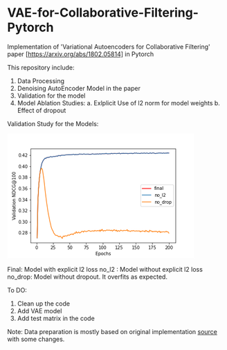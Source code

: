 # VAE-for-Collaborative-Filtering-Pytorch
Implementation of 'Variational Autoencoders for Collaborative Filtering' paper [https://arxiv.org/abs/1802.05814]  in Pytorch

This repository include:
 1. Data Processing
 2. Denoising AutoEncoder Model in the paper
 3. Validation for the model
 4. Model Ablation Studies:
    a. Exlplicit Use of l2 norm for model weights
    b. Effect of dropout 


Validation Study for the Models:

![](images/combine.png)


Final: Model with explicit l2 loss
no_l2 : Model without explicit l2 loss
no_drop: Model without dropout. It overfits as expected.

To DO:
1. Clean up the code
2. Add VAE model
3. Add test matrix in the code

Note: Data preparation is mostly based on original implementation [source](https://github.com/dawenl/vae_cf) with some changes.
